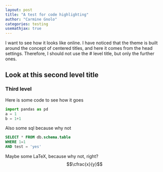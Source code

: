 ```yaml
---
layout: post
title: "A test for code highlighting"
author: "Carmine Gnolo"
categories: testing
usemathjax: true
---
```


I want to see how it looks like online. I have noticed that the theme is built around the concept of centered titles, and here it comes from the head settings. Therefore, I should not use the # level title, but only the further ones. 
## Look at this second level title
### Third level

Here is some code to see how it goes
```python
import pandas as pd
a = 1
b = 1+1
```
Also some sql because why not
```sql
SELECT * FROM db.schema.table
WHERE 1=1
AND test = 'yes'
```
Maybe some LaTeX, because why not, right?
$$\cfrac{x}{y}$$